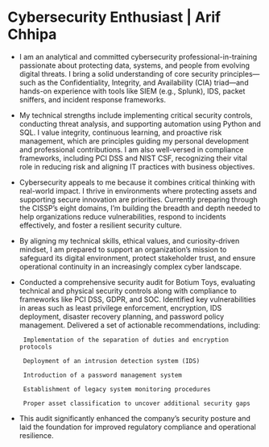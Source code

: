 # Cybersecurity Enthusiast | Arif Chhipa
- I am an analytical and committed cybersecurity professional-in-training passionate about protecting data, systems, and people from evolving digital threats. I bring a solid understanding of core security principles—such as the Confidentiality, Integrity, and Availability (CIA) triad—and hands-on experience with tools like SIEM (e.g., Splunk), IDS, packet sniffers, and incident response frameworks.
- My technical strengths include implementing critical security controls, conducting threat analysis, and supporting automation using Python and SQL. I value integrity, continuous learning, and proactive risk management, which are principles guiding my personal development and professional contributions. I am also well-versed in compliance frameworks, including PCI DSS and NIST CSF, recognizing their vital role in reducing risk and aligning IT practices with business objectives.
- Cybersecurity appeals to me because it combines critical thinking with real-world impact. I thrive in environments where protecting assets and supporting secure innovation are priorities. Currently preparing through the CISSP’s eight domains, I’m building the breadth and depth needed to help organizations reduce vulnerabilities, respond to incidents effectively, and foster a resilient security culture.
- By aligning my technical skills, ethical values, and curiosity-driven mindset, I am prepared to support an organization’s mission to safeguard its digital environment, protect stakeholder trust, and ensure operational continuity in an increasingly complex cyber landscape.
- Conducted a comprehensive security audit for Botium Toys, evaluating technical and physical security controls along with compliance to frameworks like PCI DSS, GDPR, and SOC. Identified key vulnerabilities in areas such as least privilege enforcement, encryption, IDS deployment, disaster recovery planning, and password policy management. Delivered a set of actionable recommendations, including:

       Implementation of the separation of duties and encryption protocols

       Deployment of an intrusion detection system (IDS)

       Introduction of a password management system

       Establishment of legacy system monitoring procedures

       Proper asset classification to uncover additional security gaps

- This audit significantly enhanced the company’s security posture and laid the foundation for improved regulatory compliance and operational resilience.


<!---
chhipaarif97/chhipaarif97 is a ✨ special ✨ repository because its `README.md` (this file) appears on your GitHub profile.
You can click the Preview link to take a look at your changes.
--->
